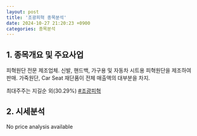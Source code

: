 ```yaml
---
layout: post
title: '조광피혁 종목분석'
date: 2024-10-27 21:20:23 +0900
categories: 종목분석
---
```


## 1. 종목개요 및 주요사업

피혁원단 전문 제조업체. 신발, 핸드백, 가구용 및 자동차 시트용 피혁원단을 제조하여 판매. 가죽원단, Car Seat 재단품이 전체 매출액의 대부분을 차지.

최대주주는 지길순 외(30.29%)
[#조광피혁](#)

## 2. 시세분석

No price analysis available
